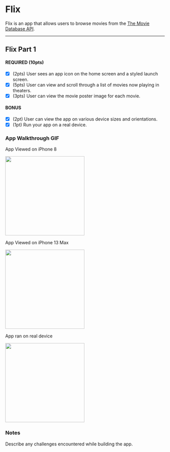 # Flix

Flix is an app that allows users to browse movies from the [The Movie Database API](http://docs.themoviedb.apiary.io/#).



---

## Flix Part 1



#### REQUIRED (10pts)
- [x] (2pts) User sees an app icon on the home screen and a styled launch screen.
- [x] (5pts) User can view and scroll through a list of movies now playing in theaters.
- [x] (3pts) User can view the movie poster image for each movie.

#### BONUS
- [x] (2pt) User can view the app on various device sizes and orientations.
- [x] (1pt) Run your app on a real device.

### App Walkthrough GIF

App Viewed on iPhone 8

<img src="http://g.recordit.co/668PborH3G.gif" width=250><br>


App Viewed on iPhone 13 Max

<img src="http://g.recordit.co/P8E2816jK6.gif" width=250><br>

App ran on real device

<img src="https://imgur.com/NkOjIWw.gif" width=250><br>







### Notes
Describe any challenges encountered while building the app.

